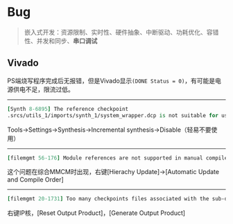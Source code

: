 # Bug

> 嵌入式开发：资源限制、实时性、硬件抽象、中断驱动、功耗优化、容错性、并发和同步、**串口调试**

## Vivado

PS端烧写程序完成后无报错，但是Vivado显示`(DONE Status = 0)`，有可能是电源供电不足，限流过低。

---

```tcl
[Synth 8-6895] The reference checkpoint 
.srcs/utils_1/imports/synth_1/system_wrapper.dcp is not suitable for use with incremental synthesis for this design. Please regenerate the checkpoint for this design with -incremental_synth switch in the same Vivado session that synth_design has been run. Synthesis will continue with the default flow
```

Tools→Settings→Synthesis→Incremental synthesis→Disable（轻易不要使用）

---

```tcl
[filemgmt 56-176] Module references are not supported in manual compile order mode and will be ignored.
```

这个问题在综合MMCM时出现，右键[Hierachy Update]→[Automatic Update and Compile Order]

---

```tcl
[filemgmt 20-1731] Too many checkpoints files associated with the sub-design ''
```

右键IP核，[Reset Output Product]，[Generate Output Product]